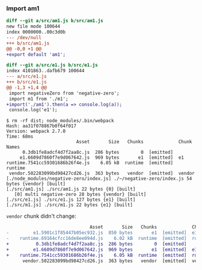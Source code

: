 ### Import am1

```diff
diff --git a/src/am1.js b/src/am1.js
new file mode 100644
index 0000000..00c3d0b
--- /dev/null
+++ b/src/am1.js
@@ -0,0 +1 @@
+export default 'am1';
```

```diff
diff --git a/src/e1.js b/src/e1.js
index 4101863..dafb679 100644
--- a/src/e1.js
+++ b/src/e1.js
@@ -1,3 +1,4 @@
 import negativeZero from 'negative-zero';
 import m1 from './m1';
+import('./am1').then(a => console.log(a));
 console.log('e1');
```

    $ rm -rf dist; node_modules/.bin/webpack
    Hash: aa31f078867b0f64f017
    Version: webpack 2.7.0
    Time: 68ms
                              Asset       Size   Chunks             Chunk Names
          0.3db1fe8adcf4d7f2aa8c.js  286 bytes        0  [emitted]  
         e1.6609d7860f7e9d067642.js  969 bytes       e1  [emitted]  e1
    runtime.7541cc59301686b26f4e.js    6.05 kB  runtime  [emitted]  runtime
     vendor.502283099bd98427cd26.js  363 bytes   vendor  [emitted]  vendor
    [./node_modules/negative-zero/index.js] ./~/negative-zero/index.js 54 bytes {vendor} [built]
    [./src/am1.js] ./src/am1.js 22 bytes {0} [built]
       [0] multi negative-zero 28 bytes {vendor} [built]
    [./src/e1.js] ./src/e1.js 127 bytes {e1} [built]
    [./src/m1.js] ./src/m1.js 22 bytes {e1} [built]

`vendor` chunk didn't change:

```diff
                               Asset       Size   Chunks             Chunk Names
-         e1.5901c1f85447b05ec932.js  850 bytes       e1  [emitted]  e1
-    runtime.69164cfcc16de8ee094d.js    6.02 kB  runtime  [emitted]  runtime
+          0.3db1fe8adcf4d7f2aa8c.js  286 bytes        0  [emitted]  
+         e1.6609d7860f7e9d067642.js  969 bytes       e1  [emitted]  e1
+    runtime.7541cc59301686b26f4e.js    6.05 kB  runtime  [emitted]  runtime
      vendor.502283099bd98427cd26.js  363 bytes   vendor  [emitted]  vendor
```
